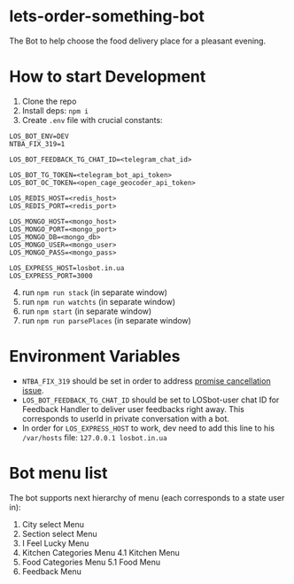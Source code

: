 # lets-order-something-bot
The Bot to help choose the food delivery place for a pleasant evening.

# How to start Development
1. Clone the repo
2. Install deps: `npm i`
3. Create `.env` file with crucial constants:
```
LOS_BOT_ENV=DEV
NTBA_FIX_319=1

LOS_BOT_FEEDBACK_TG_CHAT_ID=<telegram_chat_id>

LOS_BOT_TG_TOKEN=<telegram_bot_api_token>
LOS_BOT_OC_TOKEN=<open_cage_geocoder_api_token>

LOS_REDIS_HOST=<redis_host>
LOS_REDIS_PORT=<redis_port>

LOS_MONGO_HOST=<mongo_host>
LOS_MONGO_PORT=<mongo_port>
LOS_MONGO_DB=<mongo_db>
LOS_MONGO_USER=<mongo_user>
LOS_MONGO_PASS=<mongo_pass>

LOS_EXPRESS_HOST=losbot.in.ua
LOS_EXPRESS_PORT=3000
```
4. run `npm run stack` (in separate window)
5. run `npm run watchts` (in separate window)
6. run `npm start` (in separate window)
7. run `npm run parsePlaces` (in separate window)

# Environment Variables
* `NTBA_FIX_319` should be set in order to address [promise cancellation issue](https://github.com/yagop/node-telegram-bot-api/issues/319#issuecomment-324963294).
* `LOS_BOT_FEEDBACK_TG_CHAT_ID` should be set to LOSbot-user chat ID for Feedback Handler to deliver user feedbacks right away. This corresponds to userId in private conversation with a bot.
* In order for `LOS_EXPRESS_HOST` to work, dev need to add this line to his `/var/hosts` file: `127.0.0.1 losbot.in.ua`  

# Bot menu list
The bot supports next hierarchy of menu (each corresponds to a state user in):
1. City select Menu
2. Section select Menu
3. I Feel Lucky Menu
4. Kitchen Categories Menu
4.1 Kitchen Menu
5. Food Categories Menu
5.1 Food Menu
6. Feedback Menu
